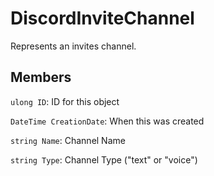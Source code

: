 DiscordInviteChannel
====================
Represents an invites channel.

## Members

`ulong ID`: ID for this object

`DateTime CreationDate`: When this was created

`string Name`: Channel Name

`string Type`: Channel Type ("text" or "voice")
